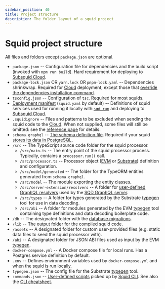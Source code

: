 ```yaml
---
sidebar_position: 40
title: Project structure
description: The folder layout of a squid project
---
```


# Squid project structure

All files and folders except `package.json` are optional.

- `package.json` -- Configuration file for dependencies and the build script (invoked with `npm run build`). Hard requirement for deploying to [Subsquid Cloud](/cloud).
- `package-lock.json` OR `yarn.lock` OR `pnpm-lock.yaml` -- Dependencies shrinkwrap. Required for [Cloud](/cloud) deployment, except those that [override the dependencies installation command](/cloud/reference/manifest/#cmd).
- `tsconfig.json` -- Configuration of `tsc`. Required for most squids.
- [Deployment manifest](/cloud/reference/manifest) (`squid.yaml` by default) -- Definitions of squid services used for running it locally with [`sqd run`](/squid-cli/run) and deploying to [Subsquid Cloud](/cloud).
- `.squidignore` -- Files and patterns to be excluded when sending the squid code to the [Cloud](/cloud). When not supplied, some files will still be omitted: see the [reference page](/cloud/reference/squidignore) for details.
- `schema.graphql` -- [The schema definition file](/sdk/reference/schema-file). Required if your squid [stores its data in PostgreSQL](/sdk/resources/persisting-data/typeorm).
- `/src` -- The TypeScript source code folder for the squid processor.
   + `/src/main.ts` -- The entry point of the squid processor process. Typically, contains a `processor.run()` call.
   + `/src/processor.ts` -- Processor object ([EVM](/sdk/reference/processors/evm-batch) or [Substrate](/sdk/reference/processors/substrate-batch)) definition and configuration.
   + `/src/model/generated` -- The folder for the TypeORM entities generated from `schema.graphql`.
   + `/src/model` -- The module exporting the entity classes.
   + `/src/server-extension/resolvers` -- A folder for [user-defined GraphQL resolvers](/sdk/reference/graphql-server/configuration/custom-resolvers) used by the [SQD GraphQL server](/sdk/reference/graphql-server).
   + `/src/types` -- A folder for types generated by the Substrate [typegen](/sdk/resources/tools/typegen/) tool for use in data decoding.
   + `/src/abi` -- A folder for modules generated by the EVM [typegen](/sdk/resources/tools/typegen/) tool containing type definitions and data decoding boilerplate code.
- `/db` -- The designated folder with the [database migrations](/sdk/resources/persisting-data/typeorm).
- `/lib` -- The output folder for the compiled squid code.
- `/assets` -- A designated folder for custom user-provided files (e.g. static data files to seed the squid processor with).
- `/abi` -- A designated folder for JSON ABI files used as input by the EVM [typegen](/sdk/resources/tools/typegen/).
- `docker-compose.yml` -- A Docker compose file for local runs. Has a Postgres service definition by default.
- `.env` -- Defines environment variables used by `docker-compose.yml` and when the squid is run locally.
- `typegen.json` -- The config file for the Substrate [typegen](/sdk/resources/tools/typegen/) tool.
- `commands.json` -- [User-defined scripts](/squid-cli/commands-json) picked up by [Squid CLI](/squid-cli/commands-json). See also the [CLI cheatsheet](/sdk/how-to-start/cli-cheatsheet/).
